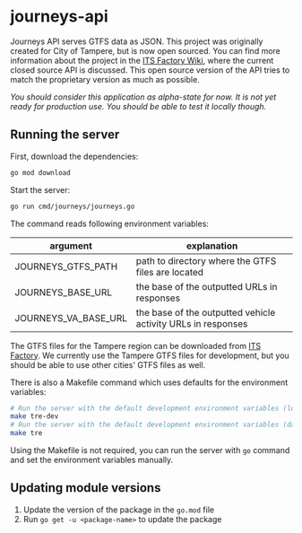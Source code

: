 # journeys-api

Journeys API serves GTFS data as JSON. This project was originally created for City of Tampere, but is now open sourced.
You can find more information about the project in the [ITS Factory Wiki](https://wiki.itsfactory.fi/index.php/Journeys_API), where the current closed source API is discussed. This open source version of the API tries to match the proprietary version as much as possible.

<i>You should consider this application as alpha-state for now. It is not yet ready for production use. You should be able to test it locally though.</i>

## Running the server
First, download the dependencies:
```bash
go mod download
```
Start the server:
```bash
go run cmd/journeys/journeys.go
```

The command reads following environment variables:

| argument             | explanation                                                  |
|----------------------|--------------------------------------------------------------|
| JOURNEYS_GTFS_PATH   | path to directory where the GTFS files are located           |
| JOURNEYS_BASE_URL    | the base of the outputted URLs in responses                  |
| JOURNEYS_VA_BASE_URL | the base of the outputted vehicle activity URLs in responses |

The GTFS files for the Tampere region can be downloaded from [ITS Factory](https://data.itsfactory.fi/journeys/files/gtfs/). We currently use the Tampere GTFS files for development, but you should be able to use other cities' GTFS files as well. 

There is also a Makefile command which uses defaults for the environment variables:
```bash
# Run the server with the default development environment variables (localhost for internal URL links)
make tre-dev
# Run the server with the default development environment variables (data.itsfactory.fi for internal URL links)
make tre
```
Using the Makefile is not required, you can run the server with `go` command and set the environment variables manually.

## Updating module versions
1. Update the version of the package in the `go.mod` file
2. Run `go get -u <package-name>` to update the package
